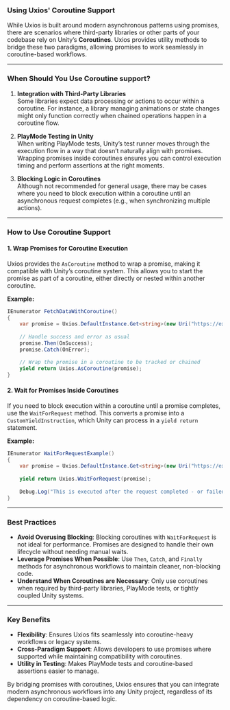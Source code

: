 ﻿### Using Uxios' Coroutine Support

While Uxios is built around modern asynchronous patterns using promises, there are scenarios where third-party libraries
or other parts of your codebase rely on Unity’s **Coroutines**. Uxios provides utility methods to bridge these two
paradigms, allowing promises to work seamlessly in coroutine-based workflows.

---

### When Should You Use Coroutine support?

1. **Integration with Third-Party Libraries**  
   Some libraries expect data processing or actions to occur within a coroutine. For instance, a library managing
   animations or state changes might only function correctly when chained operations happen in a coroutine flow.

2. **PlayMode Testing in Unity**  
   When writing PlayMode tests, Unity’s test runner moves through the execution flow in a way that doesn’t naturally
   align with promises. Wrapping promises inside coroutines ensures you can control execution timing and perform
   assertions at the right moments.

3. **Blocking Logic in Coroutines**  
   Although not recommended for general usage, there may be cases where you need to block execution within a coroutine
   until an asynchronous request completes (e.g., when synchronizing multiple actions).

---

### How to Use Coroutine Support

#### 1. **Wrap Promises for Coroutine Execution**

Uxios provides the `AsCoroutine` method to wrap a promise, making it compatible with Unity’s coroutine system. This
allows you to start the promise as part of a coroutine, either directly or nested within another coroutine.

**Example:**

```csharp
IEnumerator FetchDataWithCoroutine()
{
    var promise = Uxios.DefaultInstance.Get<string>(new Uri("https://example.com/data"));
    
    // Handle success and error as usual
    promise.Then(OnSuccess);
    promise.Catch(OnError);

    // Wrap the promise in a coroutine to be tracked or chained
    yield return Uxios.AsCoroutine(promise);
}
```

#### 2. **Wait for Promises Inside Coroutines**

If you need to block execution within a coroutine until a promise completes, use the `WaitForRequest` method. This
converts a promise into a `CustomYieldInstruction`, which Unity can process in a `yield return` statement.

**Example:**

```csharp
IEnumerator WaitForRequestExample()
{
    var promise = Uxios.DefaultInstance.Get<string>(new Uri("https://example.com/data"));
    
    yield return Uxios.WaitForRequest(promise);
    
    Debug.Log("This is executed after the request completed - or failed");
}
```

---

### Best Practices

- **Avoid Overusing Blocking**: Blocking coroutines with `WaitForRequest` is not ideal for performance. Promises are
  designed to handle their own lifecycle without needing manual waits.
- **Leverage Promises When Possible**: Use `Then`, `Catch`, and `Finally` methods for asynchronous workflows to maintain
  cleaner, non-blocking code.
- **Understand When Coroutines are Necessary**: Only use coroutines when required by third-party libraries, PlayMode
  tests, or tightly coupled Unity systems.

---

### Key Benefits

- **Flexibility**: Ensures Uxios fits seamlessly into coroutine-heavy workflows or legacy systems.
- **Cross-Paradigm Support**: Allows developers to use promises where supported while maintaining compatibility with
  coroutines.
- **Utility in Testing**: Makes PlayMode tests and coroutine-based assertions easier to manage.

By bridging promises with coroutines, Uxios ensures that you can integrate modern asynchronous workflows into any Unity
project, regardless of its dependency on coroutine-based logic.